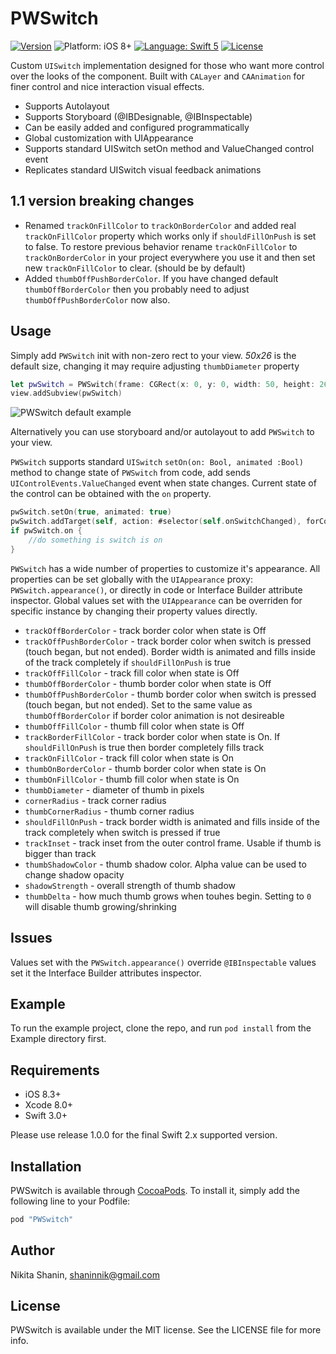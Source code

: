 # PWSwitch

[![Version](https://img.shields.io/cocoapods/v/PWSwitch.svg?style=flat)](http://cocoapods.org/pods/PWSwitch)
![Platform: iOS 8+](https://img.shields.io/badge/platform-iOS%208%2B-blue.svg?style=flat)
[![Language: Swift 5](https://img.shields.io/badge/language-swift5-f48041.svg?style=flat)](https://developer.apple.com/swift)
[![License](https://img.shields.io/cocoapods/l/PWSwitch.svg?style=flat)](http://cocoapods.org/pods/PWSwitch)

Custom `UISwitch` implementation designed for those who want more control over the looks of the component. Built with `CALayer` and `CAAnimation` for finer control and nice interaction visual effects.

- Supports Autolayout
- Supports Storyboard (@IBDesignable, @IBInspectable)
- Can be easily added and configured programmatically
- Global customization with UIAppearance
- Supports standard UISwitch setOn method and ValueChanged control event
- Replicates standard UISwitch visual feedback animations

## 1.1 version breaking changes

- Renamed `trackOnFillColor` to `trackOnBorderColor` and added real `trackOnFillColor` property which works only if `shouldFillOnPush` is set to false. To restore previous behavior rename `trackOnFillColor` to `trackOnBorderColor` in your project everywhere you use it and then set new `trackOnFillColor` to clear. (should be by default)
- Added `thumbOffPushBorderColor`. If you have changed default `thumbOffBorderColor` then you probably need to adjust `thumbOffPushBorderColor` now also.

## Usage

Simply add `PWSwitch` init with non-zero rect to your view. *50x26* is the default size, changing it may require adjusting `thumbDiameter` property

```swift
let pwSwitch = PWSwitch(frame: CGRect(x: 0, y: 0, width: 50, height: 26))
view.addSubview(pwSwitch)
```

![PWSwitch default example](/Example/Assets/switch_1.gif)

Alternatively you can use storyboard and/or autolayout to add `PWSwitch` to your view.

`PWSwitch` supports standard `UISwitch` `setOn(on: Bool, animated :Bool)` method to change state of `PWSwitch` from code, add sends `UIControlEvents.ValueChanged` event when state changes. Current state of the control can be obtained with the `on` property.

```swift
pwSwitch.setOn(true, animated: true)
pwSwitch.addTarget(self, action: #selector(self.onSwitchChanged), forControlEvents: .ValueChanged)
if pwSwitch.on {
    //do something is switch is on
}
```

`PWSwitch` has a wide number of properties to customize it's appearance. All properties can be set globally with the `UIAppearance` proxy: `PWSwitch.appearance()`, or directly in code or Interface Builder attribute inspector. Global values set with the `UIAppearance` can be overriden for specific instance by changing their property values directly.

- `trackOffBorderColor` - track border color when state is Off
- `trackOffPushBorderColor` - track border color when switch is pressed (touch began, but not ended). Border width is animated and fills inside of the track completely if `shouldFillOnPush` is true
- `trackOffFillColor` - track fill color when state is Off
- `thumbOffBorderColor` - thumb border color when state is Off
- `thumbOffPushBorderColor` - thumb border color when switch is pressed (touch began, but not ended). Set to the same value as `thumbOffBorderColor` if border color animation is not desireable
- `thumbOffFillColor` - thumb fill color when state is Off
- `trackBorderFillColor` - track border color when state is On. If `shouldFillOnPush` is true then border completely fills track
- `trackOnFillColor` - track fill color when state is On
- `thumbOnBorderColor` - thumb border color when state is On
- `thumbOnFillColor` - thumb fill color when state is On
- `thumbDiameter` - diameter of thumb in pixels
- `cornerRadius` - track corner radius
- `thumbCornerRadius` - thumb corner radius
- `shouldFillOnPush` - track border width is animated and fills inside of the track completely when switch is pressed if true
- `trackInset` - track inset from the outer control frame. Usable if thumb is bigger than track
- `thumbShadowColor` - thumb shadow color. Alpha value can be used to change shadow opacity
- `shadowStrength` - overall strength of thumb shadow
- `thumbDelta` - how much thumb grows when touhes begin. Setting to `0` will disable thumb growing/shrinking

## Issues

Values set with the `PWSwitch.appearance()` override `@IBInspectable` values set it the Interface Builder attributes inspector.

## Example

To run the example project, clone the repo, and run `pod install` from the Example directory first.

## Requirements

- iOS 8.3+ 
- Xcode 8.0+
- Swift 3.0+

Please use release 1.0.0 for the final Swift 2.x supported version.

## Installation

PWSwitch is available through [CocoaPods](http://cocoapods.org). To install
it, simply add the following line to your Podfile:

```ruby
pod "PWSwitch"
```

## Author

Nikita Shanin, shaninnik@gmail.com

## License

PWSwitch is available under the MIT license. See the LICENSE file for more info.
